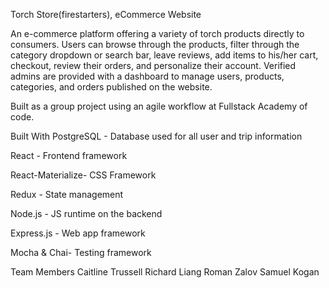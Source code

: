 Torch Store(firestarters), eCommerce Website

An e-commerce platform offering a variety of torch products directly to consumers. Users can browse through the products, filter through the category dropdown or search bar, leave reviews, add items to his/her cart, checkout, review their orders, and personalize their account. Verified admins are provided with a dashboard to manage users, products, categories, and orders published on the website.

Built as a group project using an agile workflow at Fullstack Academy of code.

Built With
PostgreSQL - Database used for all user and trip information

React - Frontend framework

React-Materialize- CSS Framework

Redux - State management

Node.js - JS runtime on the backend

Express.js - Web app framework

Mocha & Chai- Testing framework

Team Members
Caitline Trussell
Richard Liang
Roman Zalov
Samuel Kogan
